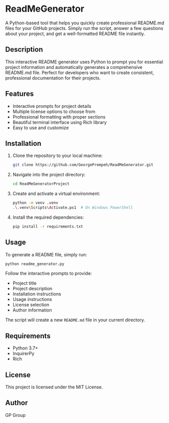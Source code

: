 # ReadMeGenerator

A Python-based tool that helps you quickly create professional README.md files for your GitHub projects. Simply run the script, answer a few questions about your project, and get a well-formatted README file instantly.

## Description

This interactive README generator uses Python to prompt you for essential project information and automatically generates a comprehensive README.md file. Perfect for developers who want to create consistent, professional documentation for their projects.

## Features

- Interactive prompts for project details
- Multiple license options to choose from
- Professional formatting with proper sections
- Beautiful terminal interface using Rich library
- Easy to use and customize

## Installation

1. Clone the repository to your local machine:
   ```bash
   git clone https://github.com/GeorgePrempeh/ReadMeGenerator.git
   ```

2. Navigate into the project directory:
   ```bash
   cd ReadMeGeneratorProject
   ```

3. Create and activate a virtual environment:
   ```bash
   python -m venv .venv
   .\.venv\Scripts\Activate.ps1  # On Windows PowerShell
   ```

4. Install the required dependencies:
   ```bash
   pip install -r requirements.txt
   ```

## Usage

To generate a README file, simply run:

```bash
python readme_generator.py
```

Follow the interactive prompts to provide:
- Project title
- Project description
- Installation instructions
- Usage instructions
- License selection
- Author information

The script will create a new `README.md` file in your current directory.

## Requirements

- Python 3.7+
- InquirerPy
- Rich

## License

This project is licensed under the MIT License.

## Author

GP Group
